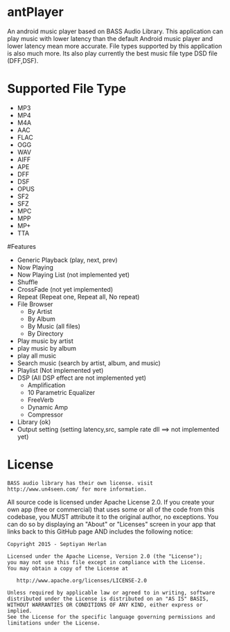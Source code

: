 # antPlayer
An android music player based on BASS Audio Library. This application can play music with lower latency than the default Android music player and lower latency mean more accurate. File types supported by this application is also much more. Its also play currently the best music file type DSD file (DFF,DSF).

# Supported File Type
- MP3
- MP4
- M4A
- AAC
- FLAC
- OGG
- WAV
- AIFF
- APE
- DFF
- DSF
- OPUS
- SF2
- SFZ
- MPC
- MPP
- MP+
- TTA

#Features
- Generic Playback (play, next, prev)
- Now Playing
- Now Playing List (not implemented yet)
- Shuffle
- CrossFade (not yet implemented)
- Repeat (Repeat one, Repeat all, No repeat)
- File Browser
    - By Artist
    - By Album
    - By Music (all files)
    - By Directory
- Play music by artist
- play music by album
- play all music
- Search music (search by artist, album, and music)
- Playlist (Not implemented yet)
- DSP (All DSP effect are not implemented yet)
    - Amplification
    - 10 Parametric Equalizer
    - FreeVerb
    - Dynamic Amp
    - Compressor
- Library (ok)
- Output setting (setting latency,src, sample rate dll ==> not implemented yet)
    
License
========
    BASS audio library has their own license. visit http://www.un4seen.com/ for more information.
    
All source code is licensed under Apache License 2.0. If you create your own app (free or commercial) that uses some or all of the code from this codebase, you MUST attribute it to the original author, no exceptions. You can do so by displaying an "About" or "Licenses" screen in your app that links back to this GitHub page AND includes the following notice: 

    Copyright 2015 - Septiyan Herlan

    Licensed under the Apache License, Version 2.0 (the "License");
    you may not use this file except in compliance with the License.
    You may obtain a copy of the License at

       http://www.apache.org/licenses/LICENSE-2.0

    Unless required by applicable law or agreed to in writing, software
    distributed under the License is distributed on an "AS IS" BASIS,
    WITHOUT WARRANTIES OR CONDITIONS OF ANY KIND, either express or implied.
    See the License for the specific language governing permissions and
    limitations under the License.



